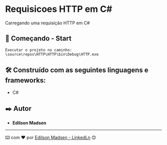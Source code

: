 # Requisicoes HTTP em C#

Carregando uma requisição HTTP em C#

## 🚀 Começando - Start

```
Executar o projeto no caminho:
\source\repos\HTTP\HTTP\bin\Debug\HTTP.exe
```

## 🛠️ Construído com as seguintes linguagens e frameworks:

* C#

## ✒️ Autor

* **Edilson Madsen**

---
⌨️ com ❤️ por [Edilson Madsen - LinkedLn](https://www.linkedin.com/in/edilsonmadsen/) 😊

